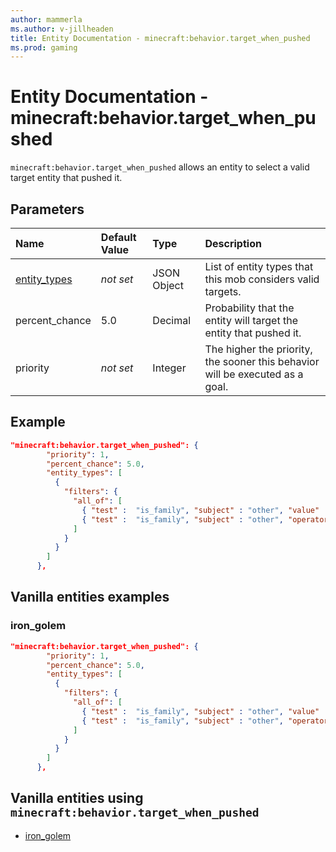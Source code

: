 ```yaml
---
author: mammerla
ms.author: v-jillheaden
title: Entity Documentation - minecraft:behavior.target_when_pushed
ms.prod: gaming
---
```


# Entity Documentation - minecraft:behavior.target_when_pushed

`minecraft:behavior.target_when_pushed` allows an entity to select a valid target entity that pushed it.

## Parameters

|Name |Default Value  |Type  |Description  |
|:----------|:----------|:----------|:----------|
|[entity_types](../Definitions/NestedTables/entity_types.md)|*not set* | JSON Object| List of entity types that this mob considers valid targets.|
|percent_chance| 5.0| Decimal| Probability that the entity will target the entity that pushed it. |
|priority|*not set*|Integer|The higher the priority, the sooner this behavior will be executed as a goal.|

## Example

```json
"minecraft:behavior.target_when_pushed": {
        "priority": 1,
        "percent_chance": 5.0,
        "entity_types": [
          {
            "filters": { 
              "all_of": [
                { "test" :  "is_family", "subject" : "other", "value" :  "monster" },
                { "test" :  "is_family", "subject" : "other", "operator": "!=", "value" :  "creeper" }
              ] 
            }
          }
        ]
      },

```

## Vanilla entities examples

### iron_golem

```json
"minecraft:behavior.target_when_pushed": {
        "priority": 1,
        "percent_chance": 5.0,
        "entity_types": [
          {
            "filters": { 
              "all_of": [
                { "test" :  "is_family", "subject" : "other", "value" :  "monster" },
                { "test" :  "is_family", "subject" : "other", "operator": "!=", "value" :  "creeper" }
              ] 
            }
          }
        ]
      },


```

## Vanilla entities using `minecraft:behavior.target_when_pushed`

- [iron_golem](../../../../Source/VanillaBehaviorPack_Snippets/entities/iron_golem.md)
